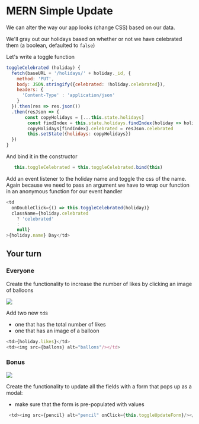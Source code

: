# MERN Simple Update

We can alter the way our app looks (change CSS) based on our data.

We'll gray out our holidays based on whether or not we have celebrated them (a boolean, defaulted to `false`)

Let's write a toggle function

```js
toggleCelebrated (holiday) {
  fetch(baseURL + '/holidays/' + holiday._id, {
    method: 'PUT',
    body: JSON.stringify({celebrated: !holiday.celebrated}),
    headers: {
      'Content-Type' : 'application/json'
    }
  }).then(res => res.json())
  .then(resJson => {
       const copyHolidays = [...this.state.holidays]
        const findIndex = this.state.holidays.findIndex(holiday => holiday._id === resJson._id)
        copyHolidays[findIndex].celebrated = resJson.celebrated
        this.setState({holidays: copyHolidays})
  })
}
```


And bind it in the constructor


```js
   this.toggleCelebrated = this.toggleCelebrated.bind(this)
```

Add an event listener to the holiday name and toggle the css of the name. Again because we need to pass an argument we have to wrap our function in an anonymous function for our event handler

```js
<td
  onDoubleClick={() => this.toggleCelebrated(holiday)}
  className={holiday.celebrated
    ? 'celebrated'
    :
    null}
>{holiday.name} Day</td>

```


## Your turn

### Everyone

Create the functionality to increase the number of likes by clicking an image of balloons

![](https://i.imgur.com/1zHLPTM.png)

Add two new `td`s
- one that has the total number of likes
- one that has an image of a balloon

```js
<td>{holiday.likes}</td>
<td><img src={ballons} alt="ballons"/></td>
```
### Bonus

![](https://i.imgur.com/ytiCTRS.png)

Create the functionality to update all the fields with a form that pops up as a modal:

- make sure that the form is pre-populated with values

```js
 <td><img src={pencil} alt="pencil" onClick={this.toggleUpdateForm}/></td>
```
